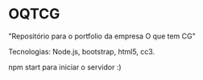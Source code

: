 # OQTCG
"Repositório para o portfolio da empresa O que tem CG"

Tecnologias: Node.js, bootstrap, html5, cc3.

npm start para iniciar o servidor :)
